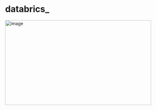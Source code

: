 # databrics_

<img width="473" height="274" alt="image" src="https://github.com/user-attachments/assets/3ed981ca-b8ba-4688-a588-1a1b1b418633" />

